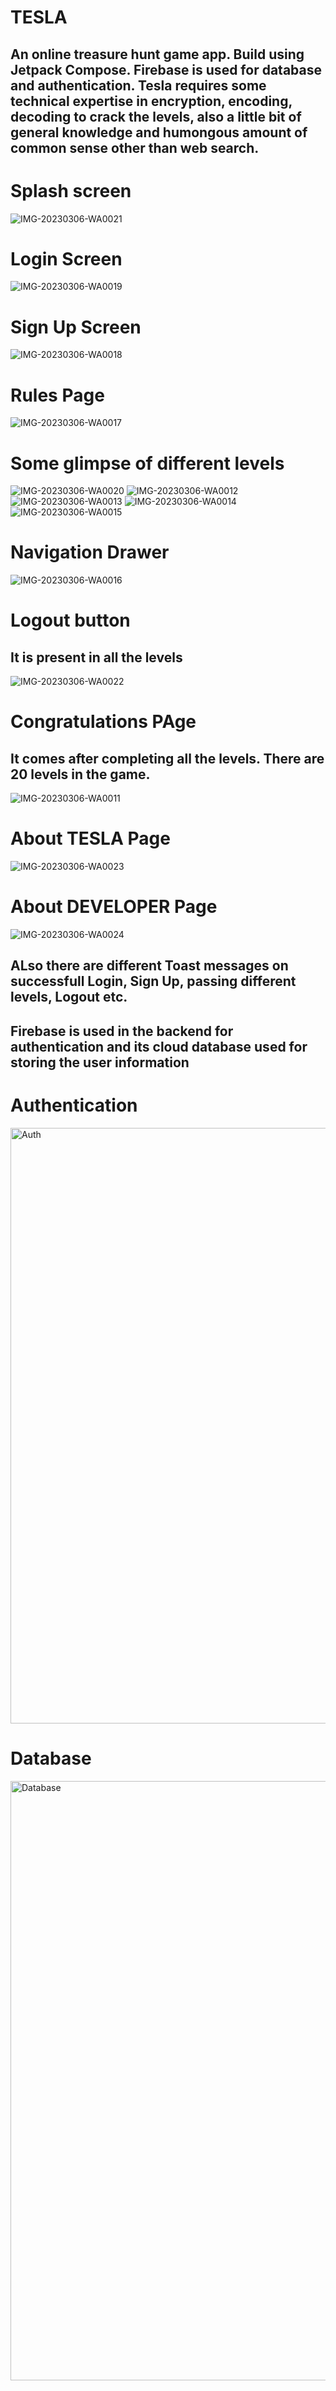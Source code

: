 # TESLA

## An online treasure hunt game app. Build using Jetpack Compose. Firebase is used for database and authentication. Tesla requires some technical expertise in encryption, encoding, decoding to crack the levels, also a little bit of general knowledge and humongous amount of common sense other than web search.


# Splash screen

![IMG-20230306-WA0021](https://user-images.githubusercontent.com/89184573/223188157-87e9fc5a-c5c3-4ec6-a841-2531a48caecf.jpg)


# Login Screen

![IMG-20230306-WA0019](https://user-images.githubusercontent.com/89184573/223188261-3075cfec-5e70-4ba5-918d-b62bdbabcc1e.jpg)


# Sign Up Screen

![IMG-20230306-WA0018](https://user-images.githubusercontent.com/89184573/223188323-6dd6a2a2-d3eb-4cf7-94fa-67d372004e47.jpg)


# Rules Page

![IMG-20230306-WA0017](https://user-images.githubusercontent.com/89184573/223188420-2327ff58-6d9e-48c6-a6df-9848adb1d033.jpg)


# Some glimpse of different levels

![IMG-20230306-WA0020](https://user-images.githubusercontent.com/89184573/223188563-4b8728ac-d4b2-4b90-8047-a60a8d9064a4.jpg)
![IMG-20230306-WA0012](https://user-images.githubusercontent.com/89184573/223188604-64d004d4-38eb-48e0-93a6-4b84a866b744.jpg)
![IMG-20230306-WA0013](https://user-images.githubusercontent.com/89184573/223188627-de1d7e4e-a3bd-4900-9c96-6e55dac5e04e.jpg)
![IMG-20230306-WA0014](https://user-images.githubusercontent.com/89184573/223188649-63fb087c-d1b4-473c-a231-6bbed7b1e3ec.jpg)
![IMG-20230306-WA0015](https://user-images.githubusercontent.com/89184573/223188704-d094f7a5-91cd-4deb-a152-bdf04ea09604.jpg)


# Navigation Drawer

![IMG-20230306-WA0016](https://user-images.githubusercontent.com/89184573/223188758-734ef714-7ed6-44d2-b9b9-98366e34eb10.jpg)


# Logout button 
## It is present in all the levels

![IMG-20230306-WA0022](https://user-images.githubusercontent.com/89184573/223188930-c1e46f38-9137-45f9-ae03-213f61487a78.jpg)


# Congratulations PAge
## It comes after completing all the levels. There are 20 levels in the game.

![IMG-20230306-WA0011](https://user-images.githubusercontent.com/89184573/223193758-ff88ac95-c996-4862-9648-c18173fea9b0.jpg)



# About TESLA Page

![IMG-20230306-WA0023](https://user-images.githubusercontent.com/89184573/223189005-b9d869a6-135b-4bfb-9dd4-7036174aca28.jpg)


# About DEVELOPER Page

![IMG-20230306-WA0024](https://user-images.githubusercontent.com/89184573/223189224-72f17473-4dd4-487d-b235-fb609992c231.jpg)


## ALso there are different Toast messages on successfull Login, Sign Up, passing different levels, Logout etc.

## Firebase is used in the backend for authentication and its cloud database used for storing the user information


# Authentication

<img width="953" alt="Auth" src="https://user-images.githubusercontent.com/89184573/223193438-25da4bb2-ee3c-463b-b853-b1147f5c94a2.png">


# Database

<img width="959" alt="Database" src="https://user-images.githubusercontent.com/89184573/223193487-49b79bf8-0455-430d-b899-5b3c8470d68f.png">
